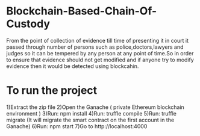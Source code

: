# Blockchain-Based-Chain-Of-Custody
From the point of collection of evidence till time of presenting it in court it passed through number of persons such as police,doctors,lawyers and judges so it can be tempered by any person at any point of time.So in order to ensure that evidence should not get modified and if anyone try to modify evidence then it would be detected using blockcahin.

# To run the project
1)Extract the zip file
2)Open the Ganache ( private Ethereum blockchain environment )
3)Run: npm install
4)Run: truffle compile
5)Run: truffle migrate (It will migrate the smart contract on the first account in the Ganache)
6)Run: npm start
7)Go to http://localhost:4000
